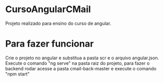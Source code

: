 # CursoAngularCMail
Projeto realizado para ensino do curso de angular.

# Para fazer funcionar
Crie o projeto no angular e substitua a pasta scr e o arquivo angular.json. Execute o comando "ng serve" na pasta raiz do projeto, para fazer o backend rodar acesse a pasta cmail-back-master e execute o comando "npm start"
